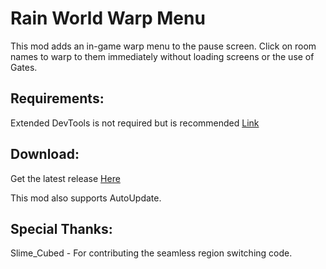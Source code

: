 # Rain World Warp Menu

This mod adds an in-game warp menu to the pause screen. Click on room names to warp to them immediately without loading screens or the use of Gates.

## Requirements:
Extended DevTools is not required but is recommended [Link](https://drive.google.com/file/d/1X9EQbZ__lla36YLKYijvwsshyEwy7QA7/view)

## Download:

Get the latest release [Here](https://github.com/LeeMoriya/Warp/releases/tag/v1.17)

This mod also supports AutoUpdate.

## Special Thanks:
Slime_Cubed - For contributing the seamless region switching code.
